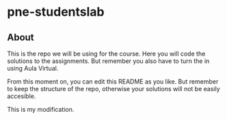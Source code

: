 # pne-studentslab



## About

This is the repo we will be using for the course. Here you will code the solutions to the assignments. But remember you also have to turn the in using Aula Virtual.

From this moment on, you can edit this README as you like. But remember to keep the structure of the repo, otherwise your solutions will not be easily accesible.

This is my modification.


